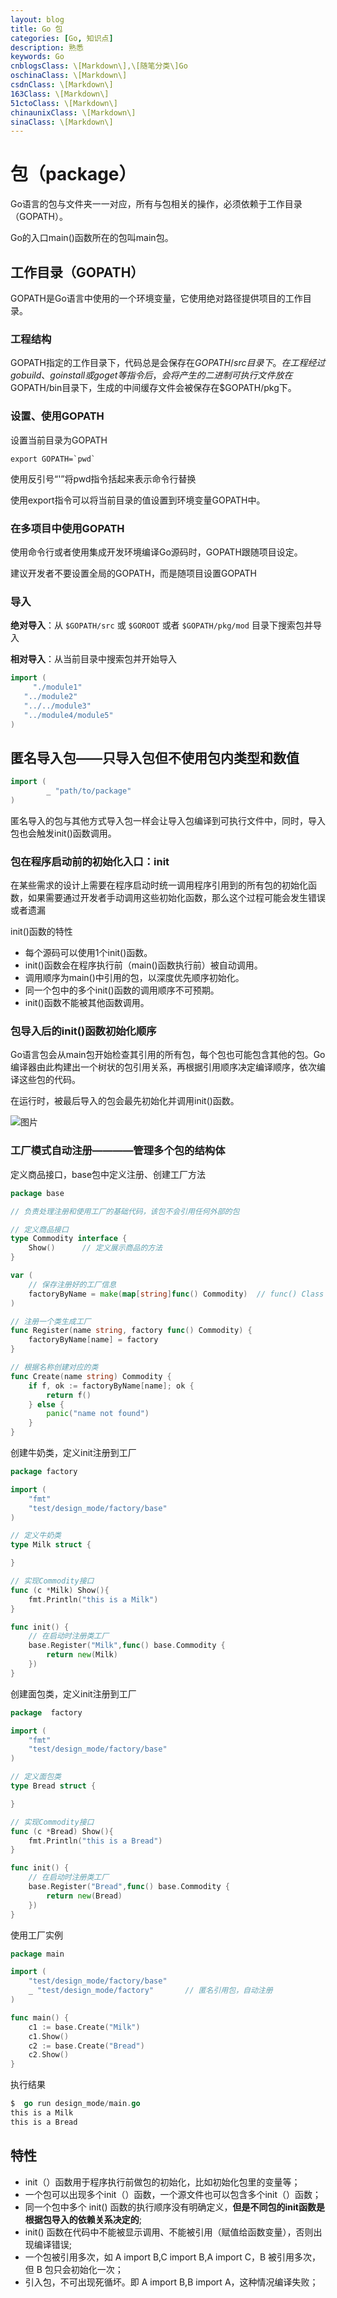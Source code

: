 ```yaml
---
layout: blog
title: Go 包
categories: [Go, 知识点]
description: 熟悉
keywords: Go
cnblogsClass: \[Markdown\],\[随笔分类\]Go
oschinaClass: \[Markdown\]
csdnClass: \[Markdown\]
163Class: \[Markdown\]
51ctoClass: \[Markdown\]
chinaunixClass: \[Markdown\]
sinaClass: \[Markdown\]
---
```


# 包（package）
Go语言的包与文件夹一一对应，所有与包相关的操作，必须依赖于工作目录（GOPATH）。

Go的入口main()函数所在的包叫main包。


## 工作目录（GOPATH）

GOPATH是Go语言中使用的一个环境变量，它使用绝对路径提供项目的工作目录。

### 工程结构
GOPATH指定的工作目录下，代码总是会保存在$GOPATH/src目录下。在工程经过gobuild、go install或go get等指令后，会将产生的二进制可执行文件放在$GOPATH/bin目录下，生成的中间缓存文件会被保存在$GOPATH/pkg下。

### 设置、使用GOPATH
设置当前目录为GOPATH
```
export GOPATH=`pwd`
```
使用反引号“'”将pwd指令括起来表示命令行替换

使用export指令可以将当前目录的值设置到环境变量GOPATH中。

### 在多项目中使用GOPATH
使用命令行或者使用集成开发环境编译Go源码时，GOPATH跟随项目设定。

建议开发者不要设置全局的GOPATH，而是随项目设置GOPATH

### 导入

**绝对导入**：从 `$GOPATH/src` 或 `$GOROOT` 或者 `$GOPATH/pkg/mod` 目录下搜索包并导入

**相对导入**：从当前目录中搜索包并开始导入

```go
import (
	 "./module1"
   "../module2"
   "../../module3"
   "../module4/module5"
)
```




## 匿名导入包——只导入包但不使用包内类型和数值

```go
import (
        _ "path/to/package"
)
```

匿名导入的包与其他方式导入包一样会让导入包编译到可执行文件中，同时，导入包也会触发init()函数调用。


### 包在程序启动前的初始化入口：init
在某些需求的设计上需要在程序启动时统一调用程序引用到的所有包的初始化函数，如果需要通过开发者手动调用这些初始化函数，那么这个过程可能会发生错误或者遗漏

init()函数的特性
- 每个源码可以使用1个init()函数。
- init()函数会在程序执行前（main()函数执行前）被自动调用。
- 调用顺序为main()中引用的包，以深度优先顺序初始化。
- 同一个包中的多个init()函数的调用顺序不可预期。
- init()函数不能被其他函数调用。

### 包导入后的init()函数初始化顺序
Go语言包会从main包开始检查其引用的所有包，每个包也可能包含其他的包。Go编译器由此构建出一个树状的包引用关系，再根据引用顺序决定编译顺序，依次编译这些包的代码。

在运行时，被最后导入的包会最先初始化并调用init()函数。

![图片](https://raw.githubusercontent.com/WalkingSun/WindBlog/gh-pages/images/ws2/640.png)

### 工厂模式自动注册————管理多个包的结构体

定义商品接口，base包中定义注册、创建工厂方法
```go
package base

// 负责处理注册和使用工厂的基础代码，该包不会引用任何外部的包

// 定义商品接口
type Commodity interface {
	Show()		// 定义展示商品的方法
}

var (
	// 保存注册好的工厂信息
	factoryByName = make(map[string]func() Commodity)  // func() Class 调用此函数，创建一个类实例，实现的工厂内部结构体会实现Class接口
)

// 注册一个类生成工厂
func Register(name string, factory func() Commodity) {
	factoryByName[name] = factory
}

// 根据名称创建对应的类
func Create(name string) Commodity {
	if f, ok := factoryByName[name]; ok {
		return f()
	} else {
		panic("name not found")
	}
}
```

创建牛奶类，定义init注册到工厂
```go
package factory

import (
	"fmt"
	"test/design_mode/factory/base"
)

// 定义牛奶类
type Milk struct {

}

// 实现Commodity接口
func (c *Milk) Show(){
	fmt.Println("this is a Milk")
}

func init() {
	// 在启动时注册类工厂
	base.Register("Milk",func() base.Commodity {
		return new(Milk)
	})
}
```

创建面包类，定义init注册到工厂
```go
package  factory

import (
	"fmt"
	"test/design_mode/factory/base"
)

// 定义面包类
type Bread struct {

}

// 实现Commodity接口
func (c *Bread) Show(){
	fmt.Println("this is a Bread")
}

func init() {
	// 在启动时注册类工厂
	base.Register("Bread",func() base.Commodity {
		return new(Bread)
	})
}
```

使用工厂实例
```go
package main

import (
	"test/design_mode/factory/base"
	_ "test/design_mode/factory"       // 匿名引用包，自动注册
)

func main() {
	c1 := base.Create("Milk")
	c1.Show()
	c2 := base.Create("Bread")
	c2.Show()
}
```
执行结果
```go
$  go run design_mode/main.go 
this is a Milk
this is a Bread
```

## 特性

- init（）函数用于程序执行前做包的初始化，比如初始化包里的变量等；
- 一个包可以出现多个init（）函数，一个源文件也可以包含多个init（）函数；
- 同一个包中多个 init() 函数的执行顺序没有明确定义，**但是不同包的init函数是根据包导入的依赖关系决定的**;
- init() 函数在代码中不能被显示调用、不能被引用（赋值给函数变量），否则出现编译错误;
- 一个包被引用多次，如 A import B,C import B,A import C，B 被引用多次，但 B 包只会初始化一次；
- 引入包，不可出现死循坏。即 A import B,B import A，这种情况编译失败；